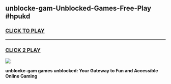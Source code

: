 
## unblocke-gam-Unblocked-Games-Free-Play #hpukd
<h3>
<a href="https://us.freeplayer.one?title=unblocke-gam&ref=9M">CLICK TO PLAY</a></h3>
<hr>

<h3>
<a href="https://us.freeplayer.one?title=unblocke-gam&ref=9M">CLICK 2 PLAY</a>
  
</h3>

<a href="https://us.freeplayer.one?title=unblocke-gam&ref=9M"><img src="https://clearcache.store/games.png"></a>


**unblocke-gam games unblocked: Your Gateway to Fun and Accessible Online Gaming**

